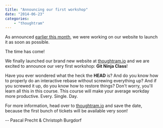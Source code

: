 ```yaml
---
title: "Announcing our first workshop"
date: "2014-06-23"
categories:
    - "thoughtram"
---
```


As announced [earlier this month](/posts/we-are-thoughtram), we were working on our website to launch it as soon as possible.

The time has come!

We finally launched our brand new website at [thoughtram.io](http://thoughtram.io) and we are excited to announce our very first workshop: **Git Ninja Class**!

Have you ever wondered what the heck the **HEAD** is? And do you know how to properly do an interactive rebase without screwing everything up? And if you screwed it up, do you know how to restore things? Don't worry, you'll learn all this in this course. This course will make your average workday more productive. Every. Single. Day.

For more information, head over to [thoughtram.io](http://thoughtram.io) and save the date, because the first bunch of tickets will be available very soon!

-- Pascal Precht & Christoph Burgdorf
